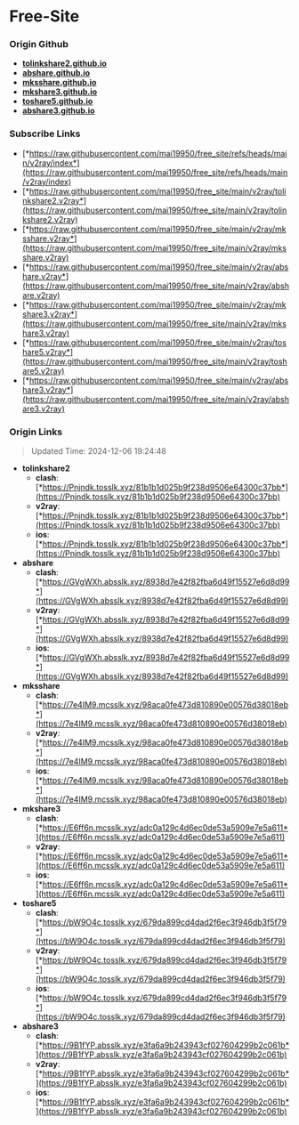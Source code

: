 # Free-Site

### Origin Github

- [**tolinkshare2.github.io**](https://github.com/tolinkshare2/tolinkshare2.github.io)
- [**abshare.github.io**](https://github.com/abshare/abshare.github.io)
- [**mksshare.github.io**](https://github.com/mksshare/mksshare.github.io)
- [**mkshare3.github.io**](https://github.com/mkshare3/mkshare3.github.io)
- [**toshare5.github.io**](https://github.com/toshare5/toshare5.github.io)
- [**abshare3.github.io**](https://github.com/abshare3/abshare3.github.io)

### Subscribe Links

- [*https://raw.githubusercontent.com/mai19950/free_site/refs/heads/main/v2ray/index*](https://raw.githubusercontent.com/mai19950/free_site/refs/heads/main/v2ray/index)
- [*https://raw.githubusercontent.com/mai19950/free_site/main/v2ray/tolinkshare2.v2ray*](https://raw.githubusercontent.com/mai19950/free_site/main/v2ray/tolinkshare2.v2ray)
- [*https://raw.githubusercontent.com/mai19950/free_site/main/v2ray/mksshare.v2ray*](https://raw.githubusercontent.com/mai19950/free_site/main/v2ray/mksshare.v2ray)
- [*https://raw.githubusercontent.com/mai19950/free_site/main/v2ray/abshare.v2ray*](https://raw.githubusercontent.com/mai19950/free_site/main/v2ray/abshare.v2ray)
- [*https://raw.githubusercontent.com/mai19950/free_site/main/v2ray/mkshare3.v2ray*](https://raw.githubusercontent.com/mai19950/free_site/main/v2ray/mkshare3.v2ray)
- [*https://raw.githubusercontent.com/mai19950/free_site/main/v2ray/toshare5.v2ray*](https://raw.githubusercontent.com/mai19950/free_site/main/v2ray/toshare5.v2ray)
- [*https://raw.githubusercontent.com/mai19950/free_site/main/v2ray/abshare3.v2ray*](https://raw.githubusercontent.com/mai19950/free_site/main/v2ray/abshare3.v2ray)

### Origin Links

> Updated Time: 2024-12-06 19:24:48

- **tolinkshare2**
  - **clash**: [*https://Pnjndk.tosslk.xyz/81b1b1d025b9f238d9506e64300c37bb*](https://Pnjndk.tosslk.xyz/81b1b1d025b9f238d9506e64300c37bb)
  - **v2ray**: [*https://Pnjndk.tosslk.xyz/81b1b1d025b9f238d9506e64300c37bb*](https://Pnjndk.tosslk.xyz/81b1b1d025b9f238d9506e64300c37bb)
  - **ios**: [*https://Pnjndk.tosslk.xyz/81b1b1d025b9f238d9506e64300c37bb*](https://Pnjndk.tosslk.xyz/81b1b1d025b9f238d9506e64300c37bb)
- **abshare**
  - **clash**: [*https://GVgWXh.absslk.xyz/8938d7e42f82fba6d49f15527e6d8d99*](https://GVgWXh.absslk.xyz/8938d7e42f82fba6d49f15527e6d8d99)
  - **v2ray**: [*https://GVgWXh.absslk.xyz/8938d7e42f82fba6d49f15527e6d8d99*](https://GVgWXh.absslk.xyz/8938d7e42f82fba6d49f15527e6d8d99)
  - **ios**: [*https://GVgWXh.absslk.xyz/8938d7e42f82fba6d49f15527e6d8d99*](https://GVgWXh.absslk.xyz/8938d7e42f82fba6d49f15527e6d8d99)
- **mksshare**
  - **clash**: [*https://7e4IM9.mcsslk.xyz/98aca0fe473d810890e00576d38018eb*](https://7e4IM9.mcsslk.xyz/98aca0fe473d810890e00576d38018eb)
  - **v2ray**: [*https://7e4IM9.mcsslk.xyz/98aca0fe473d810890e00576d38018eb*](https://7e4IM9.mcsslk.xyz/98aca0fe473d810890e00576d38018eb)
  - **ios**: [*https://7e4IM9.mcsslk.xyz/98aca0fe473d810890e00576d38018eb*](https://7e4IM9.mcsslk.xyz/98aca0fe473d810890e00576d38018eb)
- **mkshare3**
  - **clash**: [*https://E6ff6n.mcsslk.xyz/adc0a129c4d6ec0de53a5909e7e5a611*](https://E6ff6n.mcsslk.xyz/adc0a129c4d6ec0de53a5909e7e5a611)
  - **v2ray**: [*https://E6ff6n.mcsslk.xyz/adc0a129c4d6ec0de53a5909e7e5a611*](https://E6ff6n.mcsslk.xyz/adc0a129c4d6ec0de53a5909e7e5a611)
  - **ios**: [*https://E6ff6n.mcsslk.xyz/adc0a129c4d6ec0de53a5909e7e5a611*](https://E6ff6n.mcsslk.xyz/adc0a129c4d6ec0de53a5909e7e5a611)
- **toshare5**
  - **clash**: [*https://bW9O4c.tosslk.xyz/679da899cd4dad2f6ec3f946db3f5f79*](https://bW9O4c.tosslk.xyz/679da899cd4dad2f6ec3f946db3f5f79)
  - **v2ray**: [*https://bW9O4c.tosslk.xyz/679da899cd4dad2f6ec3f946db3f5f79*](https://bW9O4c.tosslk.xyz/679da899cd4dad2f6ec3f946db3f5f79)
  - **ios**: [*https://bW9O4c.tosslk.xyz/679da899cd4dad2f6ec3f946db3f5f79*](https://bW9O4c.tosslk.xyz/679da899cd4dad2f6ec3f946db3f5f79)
- **abshare3**
  - **clash**: [*https://9B1fYP.absslk.xyz/e3fa6a9b243943cf027604299b2c061b*](https://9B1fYP.absslk.xyz/e3fa6a9b243943cf027604299b2c061b)
  - **v2ray**: [*https://9B1fYP.absslk.xyz/e3fa6a9b243943cf027604299b2c061b*](https://9B1fYP.absslk.xyz/e3fa6a9b243943cf027604299b2c061b)
  - **ios**: [*https://9B1fYP.absslk.xyz/e3fa6a9b243943cf027604299b2c061b*](https://9B1fYP.absslk.xyz/e3fa6a9b243943cf027604299b2c061b)
